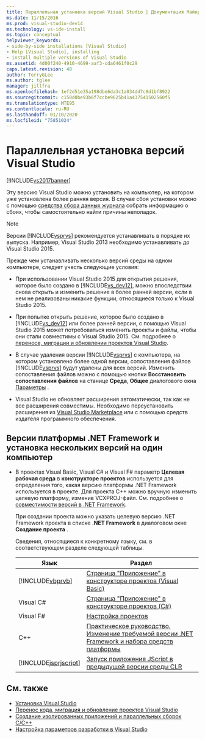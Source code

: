 ```yaml
---
title: Параллельная установка версий Visual Studio | Документация Майкрософт
ms.date: 11/15/2016
ms.prod: visual-studio-dev14
ms.technology: vs-ide-install
ms.topic: conceptual
helpviewer_keywords:
- side-by-side installations [Visual Studio]
- Help [Visual Studio], installing
- install multiple versions of Visual Studio
ms.assetid: 4d00f240-4910-4699-aaf3-cda6461f0c29
caps.latest.revision: 48
author: TerryGLee
ms.author: tglee
manager: jillfra
ms.openlocfilehash: 1ef2d51e35a198dbe6da3c1a034dd7c8d1bf8922
ms.sourcegitcommit: c150d0be93b6f7ccbe9625b41a437541502560f5
ms.translationtype: MTE95
ms.contentlocale: ru-RU
ms.lasthandoff: 01/10/2020
ms.locfileid: "75851024"
---
```

# <a name="install-visual-studio-versions-side-by-side"></a>Параллельная установка версий Visual Studio
[!INCLUDE[vs2017banner](../includes/vs2017banner.md)]

Эту версию Visual Studio можно установить на компьютер, на котором уже установлена более ранняя версия. В случае сбоя установки можно с помощью [средства сбора данных журнала](https://www.microsoft.com/download/details.aspx?id=12493) собрать информацию о сбоях, чтобы самостоятельно найти причины неполадок.

> [!NOTE]
> Версии [!INCLUDE[vsprvs](../includes/vsprvs-md.md)] рекомендуется устанавливать в порядке их выпуска. Например, Visual Studio 2013 необходимо устанавливать до Visual Studio 2015.

 Прежде чем устанавливать несколько версий среды на одном компьютере, следует учесть следующие условия:

- При использовании Visual Studio 2015 для открытия решения, которое было создано в [!INCLUDE[vs_dev12](../includes/vs-dev12-md.md)], можно впоследствии снова открыть и изменить решение в более ранней версии, если в нем не реализованы никакие функции, относящиеся только к Visual Studio 2015.

- При попытке открыть решение, которое было создано в [!INCLUDE[vs_dev12](../includes/vs-dev12-md.md)] или более ранней версии, с помощью Visual Studio 2015 может потребоваться изменить проекты и файлы, чтобы они стали совместимы с Visual Studio 2015. См. подробнее о [переносе, миграции и обновлении проектов Visual Studio](/visualstudio/porting/port-migrate-and-upgrade-visual-studio-projects?view=vs-2015).

- В случае удаления версии [!INCLUDE[vsprvs](../includes/vsprvs-md.md)] с компьютера, на котором установлено более одной версии, сопоставления файлов [!INCLUDE[vsprvs](../includes/vsprvs-md.md)] будут удалены для всех версий. Изменить сопоставления файлов можно с помощью кнопки **Восстановить сопоставления файлов** на станице **Среда**, **Общее** диалогового окна [Параметры](../ide/reference/general-environment-options-dialog-box.md) .

- Visual Studio не обновляет расширения автоматически, так как не все расширения совместимы. Необходимо переустановить расширения из [Visual Studio Marketplace](https://visualstudiogallery.msdn.microsoft.com/) или с помощью средств издателя программного обеспечения.

## <a name="net-framework-versions-and-side-by-side-installations"></a>Версии платформы .NET Framework и установка нескольких версий на один компьютер

- В проектах Visual Basic, Visual C# и Visual F# параметр **Целевая рабочая среда** в **конструкторе проектов** используется для определения того, какая версию платформы .NET Framework используется в проекте. Для проекта C++ можно вручную изменить целевую платформу, изменив VCXPROJ-файл. См. подробнее о [совместимости версий в .NET Framework](https://msdn.microsoft.com/library/2f25e522-456a-48c3-8a53-e5f39275649f).

     При создании проекта можно указать целевую версию .NET Framework проекта в списке **.NET Framework** в диалоговом окне **Создание проекта** .

     Сведения, относящиеся к конкретному языку, см. в соответствующем разделе следующей таблицы.

    |Язык|Раздел|
    |--------------|-----------|
    |[!INCLUDE[vbprvb](../includes/vbprvb-md.md)]|[Страница "Приложение" в конструкторе проектов (Visual Basic)](../ide/reference/application-page-project-designer-visual-basic.md)|
    |Visual C#|[Страница "Приложение" в конструкторе проектов (C#)](../ide/reference/application-page-project-designer-csharp.md)|
    |Visual F#|[Настройка проектов](https://msdn.microsoft.com/library/a1489abb-6294-4f8f-b71f-2cb126393526)|
    |C++|[Практическое руководство. Изменение требуемой версии .NET Framework и набора средств платформы](https://msdn.microsoft.com/library/031b1d54-e6e1-4da7-9868-3e75a87d9ffe)|
    |[!INCLUDE[jsprjscript](../includes/jsprjscript-md.md)]|[Запуск приложения JScript в предыдущей версии среды CLR](https://msdn.microsoft.com/bbea51b5-ac03-4e6c-b9a6-f487ef63eda5)|

## <a name="see-also"></a>См. также

- [Установка Visual Studio](../install/install-visual-studio-2015.md)
- [Перенос кода, миграция и обновление проектов Visual Studio](/visualstudio/porting/port-migrate-and-upgrade-visual-studio-projects?view=vs-2015)
- [Создание изолированных приложений и параллельных сборок C/C++](https://msdn.microsoft.com/library/9465904e-76f7-48bd-bb3f-c55d8f1699b6)
- [Настройка параметров разработки в Visual Studio](https://msdn.microsoft.com/22c4debb-4e31-47a8-8f19-16f328d7dcd3)
